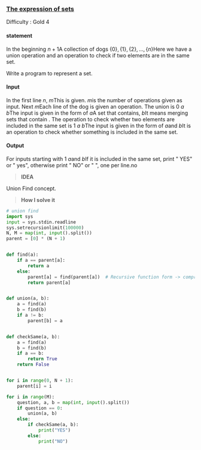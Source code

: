 ### [The expression of sets](https://www.acmicpc.net/problem/1717)

Difficulty : Gold 4

#### statement
In the beginning
$n+1$A collection of dogs
$\{0\}, \{1\}, \{2\}, \dots , \{n\}$Here we have a union operation and an operation to check if two elements are in the same set.

Write a program to represent a set.


#### Input

In the first line
$n$,
$m$This is given.
$m$is the number of operations given as input. Next
$m$Each line of the dog is given an operation. The union is
$0$ 
$a$ 
$b$The input is given in the form of
$a$A set that contains,
$b$It means merging sets that contain . The operation to check whether two elements are included in the same set is
$1$ 
$a$ 
$b$The input is given in the form of
$a$and
$b$It is an operation to check whether something is included in the same set.
#### Output

For inputs starting with 1
$a$and
$b$If it is included in the same set, print " YES" or " yes", otherwise print " NO" or " ", one per line.no


>**IDEA**

Union Find concept. 

>**How I solve it**

```python
# union find
import sys
input = sys.stdin.readline
sys.setrecursionlimit(100000)
N, M = map(int, input().split())
parent = [0] * (N + 1)


def find(a):
    if a == parent[a]:
        return a
    else:
        parent[a] = find(parent[a])  # Recursive function form -> compress the paths.
        return parent[a]


def union(a, b):
    a = find(a)
    b = find(b)
    if a != b:
        parent[b] = a


def checkSame(a, b):
    a = find(a)
    b = find(b)
    if a == b:
        return True
    return False


for i in range(0, N + 1):
    parent[i] = i

for i in range(M):
    question, a, b = map(int, input().split())
    if question == 0:
        union(a, b)
    else:
        if checkSame(a, b):
            print("YES")
        else:
            print("NO")


```

